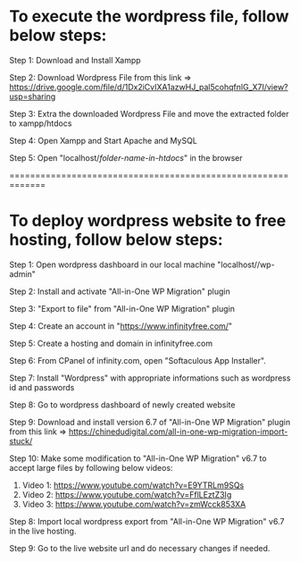 # To execute the wordpress file, follow below steps:

Step 1: Download and Install Xampp

Step 2: Download Wordpress File from this link => https://drive.google.com/file/d/1Dx2iCvIXA1azwHJ_pal5cohqfnlG_X7I/view?usp=sharing

Step 3: Extra the downloaded Wordpress File and move the extracted folder to xampp/htdocs

Step 4: Open Xampp and Start Apache and MySQL

Step 5: Open "localhost/_folder-name-in-htdocs_" in the browser

=============================================================

# To deploy wordpress website to free hosting, follow below steps:

Step 1: Open wordpress dashboard in our local machine "localhost/<website-name>/wp-admin"

Step 2: Install and activate "All-in-One WP Migration" plugin

Step 3: "Export to file" from "All-in-One WP Migration" plugin

Step 4: Create an account in "https://www.infinityfree.com/"

Step 5: Create a hosting and domain in infinityfree.com

Step 6: From CPanel of infinity.com, open "Softaculous App Installer".

Step 7: Install "Wordpress" with appropriate informations such as wordpress id and passwords

Step 8: Go to wordpress dashboard of newly created website

Step 9: Download and install version 6.7 of "All-in-One WP Migration" plugin from this link => https://chinedudigital.com/all-in-one-wp-migration-import-stuck/

Step 10: Make some modification to "All-in-One WP Migration" v6.7 to accept large files by following below videos:

1. Video 1: https://www.youtube.com/watch?v=E9YTRLm9SQs
2. Video 2: https://www.youtube.com/watch?v=FflLEztZ3Ig
3. Video 3: https://www.youtube.com/watch?v=zmWcck853XA

Step 8: Import local wordpress export from "All-in-One WP Migration" v6.7 in the live hosting.

Step 9: Go to the live website url and do necessary changes if needed.
